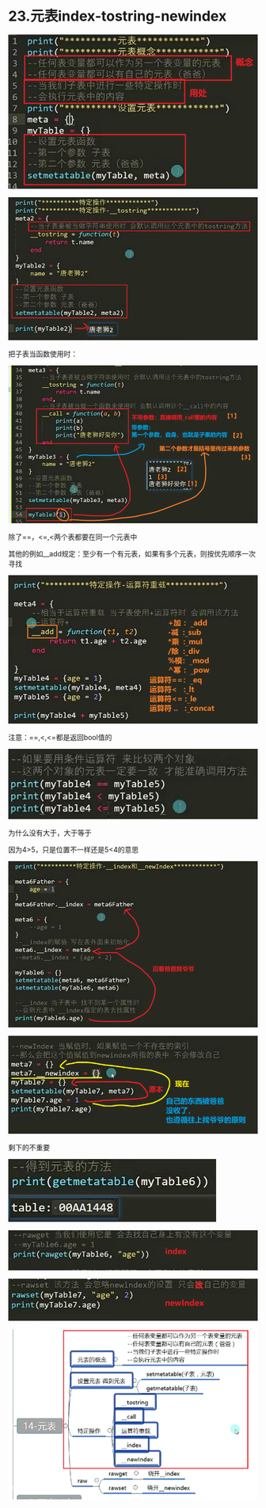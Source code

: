 # 23.元表index-tostring-newindex

![ddc6224366de59a82da2f320038fd933.png](image/ddc6224366de59a82da2f320038fd933.png)

![90473e0bd536b1ebb34f2e741bb9046c.png](image/90473e0bd536b1ebb34f2e741bb9046c.png)

把子表当函数使用时：

![5f9d5472c6de7e76dcf79003faa9fb78.png](image/5f9d5472c6de7e76dcf79003faa9fb78.png)

除了==，<=,<两个表都要在同一个元表中

其他的例如__add规定：至少有一个有元表，如果有多个元表，则按优先顺序一次寻找

![cfbab70b3757fc00008fb027c708fee9.png](image/cfbab70b3757fc00008fb027c708fee9.png)

注意：==,<,<=都是返回bool值的

![1b4bcc57b06636acfd18cea63cef0444.png](image/1b4bcc57b06636acfd18cea63cef0444.png)

为什么没有大于，大于等于

因为4>5，只是位置不一样还是5<4的意思

![1916fee5c39146477379d5f8beca092c.png](image/1916fee5c39146477379d5f8beca092c.png)

![edb5dfbdb27fe4e54ed276cc7d5485e4.png](image/edb5dfbdb27fe4e54ed276cc7d5485e4.png)

剩下的不重要

![66f63f1e5b51684c4b434139d4cf9b11.png](image/66f63f1e5b51684c4b434139d4cf9b11.png)

![e3b74dc7abdc04595c1d18942d06a84b.png](image/e3b74dc7abdc04595c1d18942d06a84b.png)

![20476396def52fc7006a72b004df8f88.png](image/20476396def52fc7006a72b004df8f88.png)

![b2d436f9ae47073c0a206ed0bd6dfe2b.png](image/b2d436f9ae47073c0a206ed0bd6dfe2b.png)
